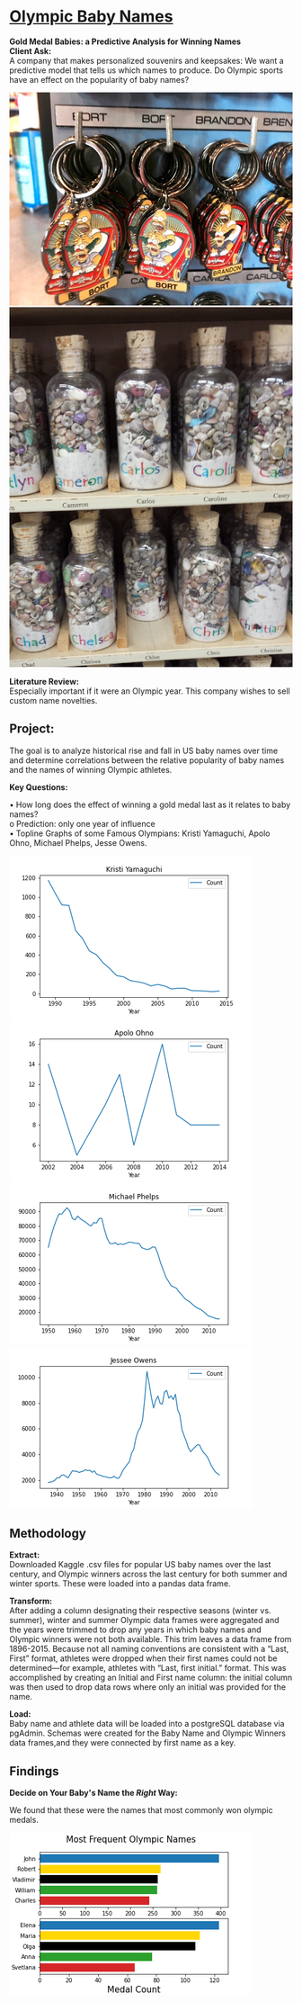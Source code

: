 # <ins> Olympic Baby Names</ins>
**Gold Medal Babies: a Predictive Analysis for Winning Names**  
**Client Ask:**  
A company that makes personalized souvenirs and keepsakes:
We want a predictive model that tells us which names to produce.  Do Olympic sports have an effect on the popularity of baby names?

![bort_image](Images/Bort.jpg) ![bottles](Images/personalized_gifts.jpg)


**Literature Review:**    
Especially important if it were an Olympic year.  This company wishes to sell custom name novelties.  
## Project:  
The goal is to analyze historical rise and fall in US baby names over time and determine correlations between the relative popularity of baby names and the names of winning Olympic athletes. 

**Key Questions:**  

•	How long does the effect of winning a gold medal last as it relates to baby names?  
o	Prediction: only one year of influence  
•	Topline Graphs of some Famous Olympians: Kristi Yamaguchi, Apolo Ohno, Michael Phelps, Jesse Owens. 

![](Images/KristiYamaguchi.png) ![](Images/ApoloOhno.png) ![](Images/MichaelPhelps.png) ![](Images/JesseeOwens.png)

## Methodology

**Extract:**  
Downloaded Kaggle .csv files for popular US baby names over the last century, and Olympic winners across the last century for both summer and winter sports.  These were loaded into a pandas data frame.

**Transform:**  
After adding a column designating their respective seasons (winter vs. summer), winter and summer Olympic data frames were aggregated and the years were trimmed to drop any years in which baby names and Olympic winners were not both available.  This trim leaves a data frame from 1896-2015.  Because not all naming conventions are consistent with a “Last, First” format, athletes were dropped when their first names could not be determined—for example, athletes with “Last, first initial.” format.  This was accomplished by creating an Initial and First name column: the initial column was then used to drop data rows where only an initial was provided for the name.

**Load:**  
Baby name and athlete data will be loaded into a postgreSQL database via pgAdmin.  Schemas were created for the Baby Name and Olympic Winners data frames,and they were connected by first name as a key.

## Findings

**Decide on Your Baby's Name the _Right_ Way:**

We found that these were the names that most commonly won olympic medals. 

![](Images/most_frequent_olympic_names.png)

